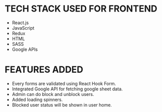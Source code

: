 # TECH STACK USED FOR FRONTEND
  - React.js
  - JavaScript
  - Redux
  - HTML
  - SASS
  - Google APIs

# FEATURES ADDED
  - Every forms are validated using React Hook Form.
  - Integrated Google API for fetching google sheet data.
  - Admin can do block and unblock users.
  - Added loading spinners.
  - Blocked user status will be shown in user home.
